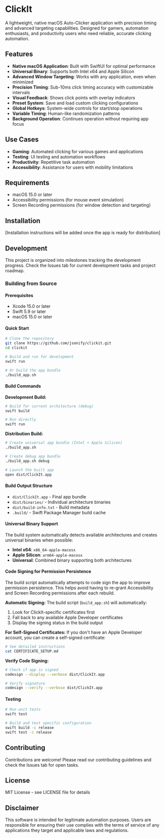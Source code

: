 # ClickIt

A lightweight, native macOS Auto-Clicker application with precision timing and advanced targeting capabilities. Designed for gamers, automation enthusiasts, and productivity users who need reliable, accurate clicking automation.

## Features

- **Native macOS Application**: Built with SwiftUI for optimal performance
- **Universal Binary**: Supports both Intel x64 and Apple Silicon
- **Advanced Window Targeting**: Works with any application, even when minimized
- **Precision Timing**: Sub-10ms click timing accuracy with customizable intervals
- **Visual Feedback**: Shows click points with overlay indicators
- **Preset System**: Save and load custom clicking configurations
- **Global Hotkeys**: System-wide controls for start/stop operations
- **Variable Timing**: Human-like randomization patterns
- **Background Operation**: Continues operation without requiring app focus

## Use Cases

- **Gaming**: Automated clicking for various games and applications
- **Testing**: UI testing and automation workflows
- **Productivity**: Repetitive task automation
- **Accessibility**: Assistance for users with mobility limitations

## Requirements

- macOS 15.0 or later
- Accessibility permissions (for mouse event simulation)
- Screen Recording permissions (for window detection and targeting)

## Installation

[Installation instructions will be added once the app is ready for distribution]

## Development

This project is organized into milestones tracking the development progress. Check the Issues tab for current development tasks and project roadmap.

### Building from Source

#### Prerequisites
- Xcode 15.0 or later
- Swift 5.9 or later
- macOS 15.0 or later

#### Quick Start
```bash
# Clone the repository
git clone https://github.com/jsonify/clickit.git
cd clickit

# Build and run for development
swift run

# Or build the app bundle
./build_app.sh
```

#### Build Commands

**Development Build:**
```bash
# Build for current architecture (debug)
swift build

# Run directly
swift run
```

**Distribution Build:**
```bash
# Create universal app bundle (Intel + Apple Silicon)
./build_app.sh

# Create debug app bundle
./build_app.sh debug

# Launch the built app
open dist/ClickIt.app
```

#### Build Output Structure
- `dist/ClickIt.app` - Final app bundle
- `dist/binaries/` - Individual architecture binaries
- `dist/build-info.txt` - Build metadata
- `.build/` - Swift Package Manager build cache

#### Universal Binary Support
The build system automatically detects available architectures and creates universal binaries when possible:
- **Intel x64**: `x86_64-apple-macosx`
- **Apple Silicon**: `arm64-apple-macosx`
- **Universal**: Combined binary supporting both architectures

#### Code Signing for Permission Persistence

The build script automatically attempts to code sign the app to improve permission persistence. This helps avoid having to re-grant Accessibility and Screen Recording permissions after each rebuild.

**Automatic Signing:**
The build script (`build_app.sh`) will automatically:
1. Look for ClickIt-specific certificates first
2. Fall back to any available Apple Developer certificates
3. Display the signing status in the build output

**For Self-Signed Certificates:**
If you don't have an Apple Developer account, you can create a self-signed certificate:
```bash
# See detailed instructions
cat CERTIFICATE_SETUP.md
```

**Verify Code Signing:**
```bash
# Check if app is signed
codesign --display --verbose dist/ClickIt.app

# Verify signature
codesign --verify --verbose dist/ClickIt.app
```

#### Testing
```bash
# Run unit tests
swift test

# Build and test specific configuration
swift build -c release
swift test -c release
```

## Contributing

Contributions are welcome! Please read our contributing guidelines and check the Issues tab for open tasks.

## License

MIT License - see LICENSE file for details

## Disclaimer

This software is intended for legitimate automation purposes. Users are responsible for ensuring their use complies with the terms of service of any applications they target and applicable laws and regulations.
